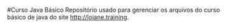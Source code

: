 #Curso Java Básico
Repositório usado para gerenciar os arquivos do curso básico de java do site http://loiane.training. 
